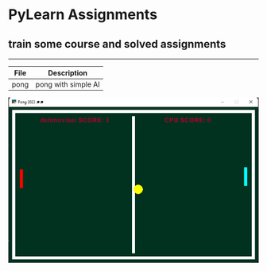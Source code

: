 # PyLearn Assignments
## train some course and solved assignments

---
| File      | Description |
| ----------- | ----------- |
|pong|pong with simple AI|
![concentric](pong.png)